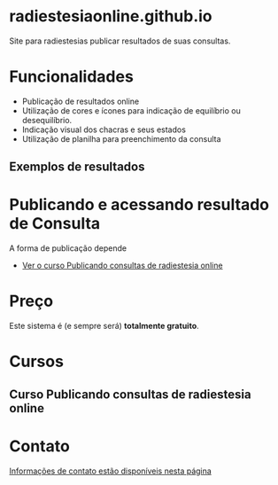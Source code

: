 # radiestesiaonline.github.io

Site para radiestesias publicar resultados de suas consultas.

# Funcionalidades

- Publicação de resultados online
- Utilização de cores e ícones para indicação de equilíbrio ou desequilíbrio.
- Indicação visual dos chacras e seus estados
- Utilização de planilha para preenchimento da consulta

## Exemplos de resultados


# Publicando e acessando resultado de Consulta

A forma de publicação depende

- [Ver o curso Publicando consultas de radiestesia online](#Cursos)

# Preço

Este sistema é (e sempre será) **totalmente gratuito**.


# Cursos

## Curso Publicando consultas de radiestesia online


# Contato

[Informações de contato estão disponíveis nesta página](https://github.com/edusantana)
